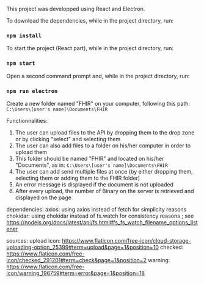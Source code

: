 This project was developped using React and Electron.

To download the dependencies, while in the project directory, run:
### `npm install`

To start the project (React part), while in the project directory, run:
### `npm start`

Open a second command prompt and, while in the project directory, run:
### `npm run electron`

Create a new folder named "FHIR" on your computer, following this path:
`C:\Users\[user's name]\Documents\FHIR`


Functionnalities:
1. The user can upload files to the API by dropping them to the drop zone or by clicking "select" and selecting them
2. The user can also add files to a folder on his/her computer in order to upload them
3. This folder should be named "FHIR" and located on his/her "Documents", as in: `C:\Users\[user's name]\Documents\FHIR`
4. The user can add send multiple files at once (by either dropping them, selecting them or adding them to the FHIR folder)
5. An error message is displayed if the document is not uploaded
6. After every upload, the number of Binary on the server is retrieved and displayed on the page

dependencies:
axios: using axios instead of fetch for simplicity reasons
chokidar: using chokidar instead of fs.watch for consistency reasons ; see https://nodejs.org/docs/latest/api/fs.html#fs_fs_watch_filename_options_listener

sources:
upload icon: https://www.flaticon.com/free-icon/cloud-storage-uploading-option_25399#term=upload&page=1&position=10
checked: https://www.flaticon.com/free-icon/checked_291201#term=check&page=1&position=2
warning: https://www.flaticon.com/free-icon/warning_196759#term=error&page=1&position=18
